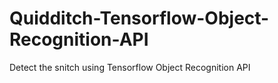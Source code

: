# Quidditch-Tensorflow-Object-Recognition-API
Detect the snitch using Tensorflow Object Recognition API
